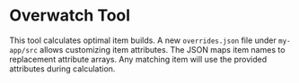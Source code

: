 # Overwatch Tool

This tool calculates optimal item builds. A new `overrides.json` file under `my-app/src` allows customizing item attributes. The JSON maps item names to replacement attribute arrays. Any matching item will use the provided attributes during calculation.
